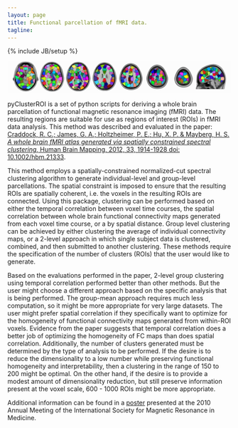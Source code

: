 ```yaml
---
layout: page
title: Functional parcellation of fMRI data. 
tagline: 
---
```

{% include JB/setup %}

<img src="assets/ROIS_fig_white.png" alt="pretty parcellation" width="700">

pyClusterROI is a set of python scripts for deriving a whole brain parcellation
of functional magnetic resonance imaging (fMRI) data. The resulting regions are
suitable for use as regions of interest (ROIs) in fMRI data analysis. This
method was described and evaluated in the paper: [Craddock, R. C.; James, G.
A.; Holtzheimer, P. E.; Hu, X. P. & Mayberg, H. S.  *A whole brain fMRI atlas
generated via spatially constrained spectral clustering*, Human Brain Mapping,
2012, 33, 1914-1928 doi:
10.1002/hbm.21333](http://www.ncbi.nlm.nih.gov/pubmed/21769991).


This method employs a spatially-constrained normalized-cut spectral clustering
algorithm to generate individual-level and group-level parcellations. The
spatial constraint is imposed to ensure that the resulting ROIs are spatially
coherent, i.e. the voxels in the resulting ROIs are connected. Using this
package, clustering can be performed based on either the temporal correlation
between voxel time courses, the spatial correlation between whole brain
functional connectivity maps generated from each voxel time course, or a by
spatial distance. Group level clustering can be achieved by either clustering
the average of individual connectivity maps, or a 2-level approach in which
single subject data is clustered, combined, and then submitted to another
clustering. These methods require the specification of the number of clusters
(ROIs) that the user would like to generate. 

Based on the evaluations performed in the paper, 2-level group clustering using
temporal correlation performed better than other methods. But the user might
choose a different approach based on the specific analysis that is being
performed. The group-mean approach requires much less computation, so it might
be more appropriate for very large datasets. The user might prefer spatial
correlation if they specifically want to optimize for the homogeneity of
functional connectivity maps generated from within-ROI voxels. Evidence from
the paper suggests that temporal correlation does a better job of optimizing
the homogeneity of FC maps than does spatial correlation. Additionally, the
number of clusters generated must be determined by the type of analysis to be
performed. If the desire is to reduce the dimensionality to a low number while
preserving functional homogeneity and interpretability, then a clustering in
the range of 150 to 200 might be optimal. On the other hand, if the desire is
to provide a modest amount of dimensionality reduction, but still preserve
information present at the voxel scale, 600 - 1000 ROIs might be more
appropriate. 

Additional information can be found in a
[poster](https://www.nitrc.org/docman/view.php/427/1036/Craddock-2010-ISMRM-Parcellation-Poster.pdf)
presented at the 2010 Annual Meeting of the International Society for Magnetic
Resonance in Medicine.


